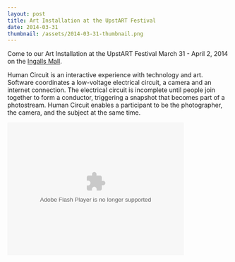 ```yaml
---
layout: post
title: Art Installation at the UpstART Festival
date: 2014-03-31
thumbnail: /assets/2014-03-31-thumbnail.png
---
```


Come to our Art Installation at the UpstART Festival March 31 - April 2, 2014 on the [Ingalls Mall](https://www.google.com/maps/place/Ingalls+Mall/@42.279509,-83.738341,17z/data=!3m1!4b1!4m2!3m1!1s0x883cae4100e47d0f:0x60e55b28ca4071bc).

Human Circuit is an interactive experience with technology and art. Software coordinates a low-voltage electrical circuit, a camera and an internet connection. The electrical circuit is incomplete until people join together to form a conductor, triggering a snapshot that becomes part of a photostream. Human Circuit enables a participant to be the photographer, the camera, and the subject at the same time.

<object type="application/x-shockwave-flash" width="400" height="300">
  <param name="flashvars" value="offsite=true&lang=en-us&page_show_url=%2Fphotos%2F120546063%40N05%2Fshow%2F&page_show_back_url=%2Fphotos%2F120546063%40N05%2F&user_id=120546063@N05&jump_to="></param>
  <param name="movie" value="https://www.flickr.com/apps/slideshow/show.swf?v=140556"></param>
  <param name="allowFullScreen" value="true"></param>
  <embed type="application/x-shockwave-flash" src="https://www.flickr.com/apps/slideshow/show.swf?v=140556" allowFullScreen="true" flashvars="offsite=true&lang=en-us&page_show_url=%2Fphotos%2F120546063%40N05%2Fshow%2F&page_show_back_url=%2Fphotos%2F120546063%40N05%2F&user_id=120546063@N05&jump_to=" width="400" height="300"></embed>
</object>
